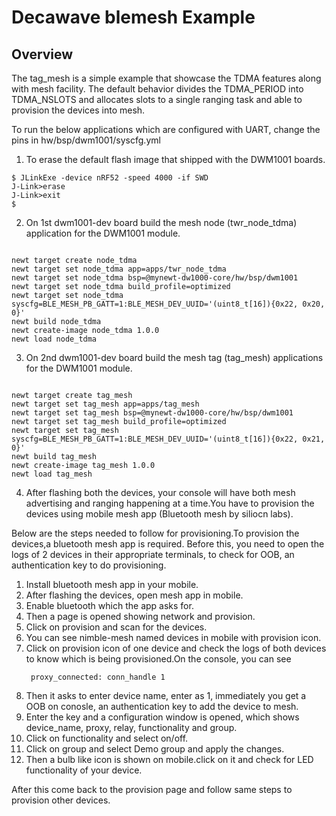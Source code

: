 <!--
#
# Licensed to the Apache Software Foundation (ASF) under one
# or more contributor license agreements.  See the NOTICE file
# distributed with this work for additional information
# regarding copyright ownership.  The ASF licenses this file
# to you under the Apache License, Version 2.0 (the
# "License"); you may not use this file except in compliance
# with the License.  You may obtain a copy of the License at
#
# http://www.apache.org/licenses/LICENSE-2.0
#
# Unless required by applicable law or agreed to in writing,
# software distributed under the License is distributed on an
# "AS IS" BASIS, WITHOUT WARRANTIES OR CONDITIONS OF ANY
#  KIND, either express or implied.  See the License for the
# specific language governing permissions and limitations
# under the License.
#
-->

# Decawave blemesh Example

## Overview
The tag_mesh is a simple example that showcase the TDMA features along with mesh facility. The default behavior divides the TDMA_PERIOD into TDMA_NSLOTS and allocates slots to a single ranging task and able to provision the devices into mesh.

To run the below applications which are configured with UART, change the pins in hw/bsp/dwm1001/syscfg.yml

1. To erase the default flash image that shipped with the DWM1001 boards.

```no-highlight
$ JLinkExe -device nRF52 -speed 4000 -if SWD
J-Link>erase
J-Link>exit
$ 
```

2. On 1st dwm1001-dev board build the mesh node (twr_node_tdma) application for the DWM1001 module. 

```no-highlight

newt target create node_tdma
newt target set node_tdma app=apps/twr_node_tdma
newt target set node_tdma bsp=@mynewt-dw1000-core/hw/bsp/dwm1001
newt target set node_tdma build_profile=optimized
newt target set node_tdma syscfg=BLE_MESH_PB_GATT=1:BLE_MESH_DEV_UUID='(uint8_t[16]){0x22, 0x20, 0}'
newt build node_tdma
newt create-image node_tdma 1.0.0
newt load node_tdma

```

3. On 2nd dwm1001-dev board build the mesh tag (tag_mesh) applications for the DWM1001 module. 

```no-highlight

newt target create tag_mesh
newt target set tag_mesh app=apps/tag_mesh
newt target set tag_mesh bsp=@mynewt-dw1000-core/hw/bsp/dwm1001
newt target set tag_mesh build_profile=optimized
newt target set tag_mesh syscfg=BLE_MESH_PB_GATT=1:BLE_MESH_DEV_UUID='(uint8_t[16]){0x22, 0x21, 0}'
newt build tag_mesh
newt create-image tag_mesh 1.0.0
newt load tag_mesh

```

4. After flashing both the devices, your console will have both mesh advertising and ranging happening at a time.You have to provision the devices using mobile mesh app (Bluetooth mesh by siliocn labs).

Below are the steps needed to follow for provisioning.To provision the devices,a bluetooth mesh app is required.
Before this, you need to open the logs of 2 devices in their appropriate terminals, to check for OOB, an authentication key to do provisioning.

1. Install bluetooth mesh app in your mobile.
2. After flashing the devices, open mesh app in mobile.
3. Enable bluetooth which the app asks for.
4. Then a page is opened showing network and provision.
5. Click on provision and scan for the devices.
6. You can see nimble-mesh named devices in mobile with provision icon.
7. Click on provision icon of one device and check the logs of both devices to know which is being provisioned.On the console, you can see
      ```
       proxy_connected: conn_handle 1
      ```
8. Then it asks to enter device name, enter as 1, immediately you get a OOB on conosle, an authentication key to add the device to mesh.
9. Enter the key and a configuration window is opened, which shows device_name, proxy, relay, functionality and group.
10. Click on functionality and select on/off.
11. Click on group and select Demo group and apply the changes.
12. Then a bulb like icon is shown on mobile.click on it and check for LED functionality of your device.

After this come back to the provision page and follow same steps to provision other devices.




